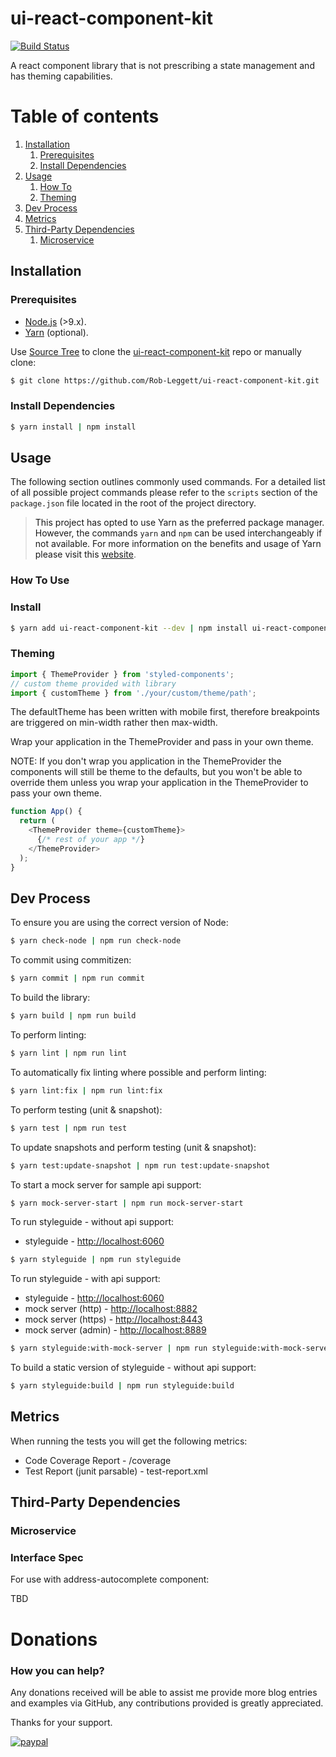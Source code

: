ui-react-component-kit
========================
[![Build Status](https://travis-ci.org/Rob-Leggett/ui-react-component-kit.svg?branch=master)](https://travis-ci.org/Rob-Leggett/ui-react-component-kit)

A react component library that is not prescribing a state management and has theming capabilities.

# Table of contents
1. [Installation](#installation)
    1. [Prerequisites](#prerequisites)
    2. [Install Dependencies](#install-dependencies)
2. [Usage](#usage)
    1. [How To](#how-to)
    2. [Theming](#theming)
3. [Dev Process](#dev-process)
4. [Metrics](#metrics)
5. [Third-Party Dependencies](#third-party-dependencies)
    1. [Microservice](#microservice)

## Installation <a name="installation"/>

### Prerequisites <a name="prerequisites"/>
- [Node.js](https://nodejs.org/en/) (>9.x).
- [Yarn](https://yarnpkg.com/en/) (optional).

Use [Source Tree](https://www.sourcetreeapp.com/) to clone the [ui-react-component-kit](https://github.com/Rob-Leggett/ui-react-component-kit) repo or manually clone:

``` bash
$ git clone https://github.com/Rob-Leggett/ui-react-component-kit.git
```

### Install Dependencies <a name="install-dependencies"/>

```bash
$ yarn install | npm install
```

## Usage <a name="usage"/>
The following section outlines commonly used commands. For a detailed list of all possible project commands please refer to the `scripts` section of the `package.json` file located in the root of the project directory.

> This project has opted to use Yarn as the preferred package manager. However, the commands `yarn` and `npm` can be used interchangeably if not available. For more information on the benefits and usage of Yarn please visit this [website](https://yarnpkg.com/en/).

### How To Use <a name="how-to"/>

### Install

```bash
$ yarn add ui-react-component-kit --dev | npm install ui-react-component-kit --save-dev
```

### Theming <a name="theming"/>

```javascript
import { ThemeProvider } from 'styled-components';
// custom theme provided with library
import { customTheme } from './your/custom/theme/path'; 
```

The defaultTheme has been written with mobile first, therefore breakpoints are triggered on min-width rather then max-width. 

Wrap your application in the ThemeProvider and pass in your own theme.

NOTE: If you don't wrap you application in the ThemeProvider the components will still be theme to the defaults, but you won't be able to override them unless you wrap your application in the ThemeProvider to pass your own theme.

```javascript
function App() {
  return (
    <ThemeProvider theme={customTheme}>
      {/* rest of your app */}
    </ThemeProvider>
  );
}
```

## Dev Process <a name="dev-process"/>

To ensure you are using the correct version of Node:
```bash
$ yarn check-node | npm run check-node
```

To commit using commitizen:
```bash
$ yarn commit | npm run commit
```

To build the library:
```bash
$ yarn build | npm run build
```

To perform linting:
```bash
$ yarn lint | npm run lint
```

To automatically fix linting where possible and perform linting:
```bash
$ yarn lint:fix | npm run lint:fix
```

To perform testing (unit & snapshot):
```bash
$ yarn test | npm run test
```

To update snapshots and perform testing (unit & snapshot):
```bash
$ yarn test:update-snapshot | npm run test:update-snapshot
```

To start a mock server for sample api support:
```bash
$ yarn mock-server-start | npm run mock-server-start
```

To run styleguide - without api support:
* styleguide - [http://localhost:6060]("http://localhost:6060)
```bash
$ yarn styleguide | npm run styleguide
```

To run styleguide - with api support:
* styleguide - [http://localhost:6060]("http://localhost:6060)
* mock server (http) - [http://localhost:8882]("http://localhost:8882)
* mock server (https) - [http://localhost:8443]("http://localhost:7443)
* mock server (admin) - [http://localhost:8889]("http://localhost:8889)
```bash
$ yarn styleguide:with-mock-server | npm run styleguide:with-mock-server
```

To build a static version of styleguide - without api support:
```bash
$ yarn styleguide:build | npm run styleguide:build
```

## Metrics <a name="metrics"/>

When running the tests you will get the following metrics:
* Code Coverage Report - /coverage
* Test Report (junit parsable) - test-report.xml

## Third-Party Dependencies <a name="third-party-dependencies"/>


### Microservice <a name="microservice"/>

### Interface Spec

For use with address-autocomplete component:

TBD

Donations
====================

### How you can help?

Any donations received will be able to assist me provide more blog entries and examples via GitHub, any contributions provided is greatly appreciated.

Thanks for your support.

[![paypal](https://www.paypal.com/en_US/i/btn/btn_donateCC_LG.gif)](https://www.paypal.com/cgi-bin/webscr?cmd=_donations&business=EV2ZLZBABFJ34&lc=AU&item_name=Research%20%26%20Development&currency_code=AUD&bn=PP%2dDonationsBF%3abtn_donateCC_LG%2egif%3aNonHosted)